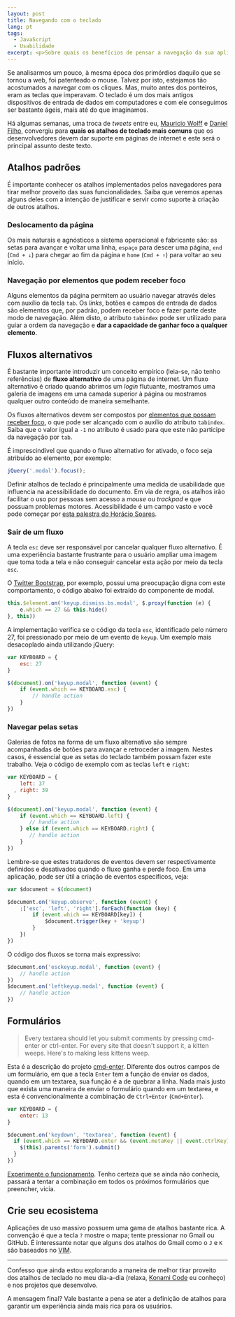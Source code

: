 ```yaml
---
layout: post
title: Navegando com o teclado
lang: pt
tags:
  - JavaScript
  - Usabilidade
excerpt: <p>Sobre quais os benefícios de pensar a navegação da sua aplicação além dos cliques do mouse. Aprenda a definir atalhos de teclados e conheça alguns mapa de atalhos de aplicações populares.<p>
---
```


Se analisarmos um pouco, à mesma época dos primórdios daquilo que se tornou a web, foi patenteado o mouse. Talvez por isto, estejamos tão acostumados a navegar com os cliques. Mas, muito antes dos ponteiros, eram as teclas que imperavam. O teclado é um dos mais antigos dispositivos de entrada de dados em computadores e com ele conseguimos ser bastante ágeis, mais até do que imaginamos.

Há algumas semanas, uma troca de *tweets* entre eu, [Mauricio Wolff](https://twitter.com/bitbonsai) e [Daniel Filho](https://twitter.com/danielfilho), convergiu para **quais os atalhos de teclado mais comuns** que os desenvolvedores devem dar suporte em páginas de internet e este será o principal assunto deste texto.

## Atalhos padrões

É importante conhecer os atalhos implementados pelos navegadores para tirar melhor proveito das suas funcionalidades. Saiba que veremos apenas alguns deles com a intenção de justificar e servir como suporte à criação de outros atalhos.

### Deslocamento da página

Os mais naturais e agnósticos a sistema operacional e fabricante são: as setas para avançar e voltar uma linha, `espaço` para descer uma página, `end` (`Cmd + ↓`) para chegar ao fim da página e `home` (`Cmd + ↑`) para voltar ao seu início.

### Navegação por elementos que podem receber foco

Alguns elementos da página permitem ao usuário navegar através deles com auxílio da tecla `tab`. Os *links*, botões e campos de entrada de dados são elementos que, por padrão, podem receber foco e fazer parte deste modo de navegação. Além disto, o atributo `tabindex` pode ser utilizado para guiar a ordem da navegação e **dar a capacidade de ganhar foco a qualquer elemento**.

## Fluxos alternativos

É bastante importante introduzir um conceito empírico (leia-se, não tenho referências) de **fluxo alternativo** de uma página de internet. Um fluxo alternativo é criado quando abrimos um *login* flutuante, mostramos uma galeria de imagens em uma camada superior à página ou mostramos qualquer outro conteúdo de maneira semelhante.

Os fluxos alternativos devem ser compostos por <a href="#Navegação-por-elementos-que-podem-receber-foco">elementos que possam receber foco</a>, o que pode ser alcançado com o auxílio do atributo `tabindex`. Saiba que o valor igual a `-1` no atributo é usado para que este não participe da navegação por `tab`.

É imprescindível que quando o fluxo alternativo for ativado, o foco seja atribuído ao elemento, por exemplo:

~~~javascript
jQuery('.modal').focus();
~~~

Definir atalhos de teclado é principalmente uma medida de usabilidade que influencia na acessibilidade do documento. Em via de regra, os atalhos irão facilitar o uso por pessoas sem acesso a *mouse* ou *trackpad* e que possuam problemas motores. Acessibilidade é um campo vasto e você pode começar por [esta palestra do Horácio Soares](http://www.slideshare.net/horacio.soares/frontin-rio-junho2013).

### Sair de um fluxo

A tecla `esc` deve ser responsável por cancelar qualquer fluxo alternativo. É uma experiência bastante frustrante para o usuário ampliar uma imagem que toma toda a tela e não conseguir cancelar esta ação por meio da tecla `esc`.

O [Twitter Bootstrap](http://getbootstrap.com), por exemplo, possui uma preocupação digna com este comportamento, o código abaixo foi extraído do componente de modal.

~~~ javascript
this.$element.on('keyup.dismiss.bs.modal', $.proxy(function (e) {
    e.which == 27 && this.hide()
}, this))
~~~

A implementação verifica se o código da tecla `esc`, identificado pelo número 27, foi pressionado por meio de um evento de `keyup`. Um exemplo mais desacoplado ainda utilizando jQuery:

~~~ javascript
var KEYBOARD = {
    esc: 27
}

$(document).on('keyup.modal', function (event) {
    if (event.which == KEYBOARD.esc) {
        // handle action
    }
})
~~~

### Navegar pelas setas

Galerias de fotos na forma de um fluxo alternativo são sempre acompanhadas de botões para avançar e retroceder a imagem. Nestes casos, é essencial que as setas do teclado também possam fazer este trabalho. Veja o código de exemplo com as teclas `left` e `right`:

~~~ javascript
var KEYBOARD = {
    left: 37
  , right: 39
}

$(document).on('keyup.modal', function (event) {
    if (event.which == KEYBOARD.left) {
       // handle action
    } else if (event.which == KEYBOARD.right) {
       // handle action
    }
})
~~~

Lembre-se que estes tratadores de eventos devem ser respectivamente definidos e desativados quando o fluxo ganha e perde foco. Em uma aplicação, pode ser útil a criação de eventos específicos, veja:

~~~ javascript
var $document = $(document)

$document.on('keyup.observe', function (event) {
    ;['esc', 'left', 'right'].forEach(function (key) {
        if (event.which == KEYBOARD[key]) {
        	$document.trigger(key + 'keyup')
        }
    })
})
~~~

O código dos fluxos se torna mais expressivo:

~~~ javascript
$document.on('esckeyup.modal', function (event) {
    // handle action
})
$document.on('leftkeyup.modal', function (event) {
    // handle action
})
~~~

## Formulários

> Every textarea should let you submit comments by pressing cmd-enter or ctrl-enter. For every site that doesn't support it, a kitten weeps. Here's to making less kittens weep.

Esta é a descrição do projeto [cmd-enter](https://github.com/dewski/cmd-enter). Diferente dos outros campos de um formulário, em que a tecla `Enter` tem a função de enviar os dados, quando em um textarea, sua função é a de quebrar a linha. Nada mais justo que exista uma maneira de enviar o formulário quando em um textarea, e esta é convencionalmente a combinação de `Ctrl+Enter` (`Cmd+Enter`).

~~~ javascript
var KEYBOARD = {
    enter: 13
}

$document.on('keydown', 'textarea', function (event) {
  if (event.which == KEYBOARD.enter && (event.metaKey || event.ctrlKey)) {
    $(this).parents('form').submit()
  }
})
~~~

[Experimente o funcionamento](http://jsfiddle.net/rPWhv/). Tenho certeza que se ainda não conhecia, passará a tentar a combinação em todos os próximos formulários que preencher, vicia.

## Crie seu ecosistema

Aplicações de uso massivo possuem uma gama de atalhos bastante rica. A convenção é que a tecla `?` mostre o mapa; tente pressionar no Gmail ou GitHub. É interessante notar que alguns dos atalhos do Gmail como o `J` e `K` são baseados no [VIM](http://www.vim.org).

----------

Confesso que ainda estou explorando a maneira de melhor tirar proveito dos atalhos de teclado no meu dia-a-dia (relaxa, [Konami Code](http://en.wikipedia.org/wiki/Konami_Code) eu conheço) e nos projetos que desenvolvo.

A mensagem final? Vale bastante a pena se ater a definição de atalhos para garantir um experiência ainda mais rica para os usuários.
